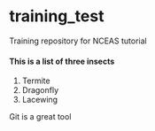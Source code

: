 # training_test
Training repository for NCEAS tutorial

#### This is a list of three insects
1. Termite
2. Dragonfly
3. Lacewing


Git is a great tool